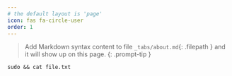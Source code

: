 ```yaml
---
# the default layout is 'page'
icon: fas fa-circle-user
order: 1
---
```


> Add Markdown syntax content to file `_tabs/about.md`{: .filepath } and it will show up on this page.
{: .prompt-tip }

`sudo && cat file.txt`